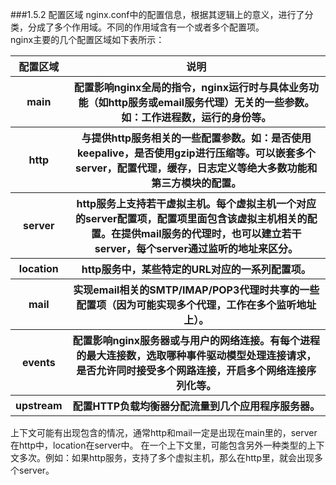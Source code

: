 ###1.5.2 配置区域
nginx.conf中的配置信息，根据其逻辑上的意义，进行了分类，分成了多个作用域。不同的作用域含有一个或者多个配置项。  
nginx主要的几个配置区域如下表所示：
<table>
    <thead>
        <tr>
            <th>配置区域</th>
            <th>说明</th>
        </tr>
    </thead>
    <tbody>
       <tr>
           <th>main</th>
           <th>配置影响nginx全局的指令，nginx运行时与具体业务功能（如http服务或email服务代理）无关的一些参数。如：工作进程数，运行的身份等。<br></th>
       </tr>
       <tr>
           <th>http</th>
           <th>与提供http服务相关的一些配置参数。如：是否使用keepalive，是否使用gzip进行压缩等。可以嵌套多个server，配置代理，缓存，日志定义等绝大多数功能和第三方模块的配置。<br></th>
       </tr>
       <tr>
           <th>server</th>
           <th>http服务上支持若干虚拟主机。每个虚拟主机一个对应的server配置项，配置项里面包含该虚拟主机相关的配置。在提供mail服务的代理时，也可以建立若干server，每个server通过监听的地址来区分。<br></th>
       </tr>
       <tr>
           <th>location</th>
           <th>http服务中，某些特定的URL对应的一系列配置项。<br></th>
       </tr>
       <tr>
           <th>mail</th>
           <th>实现email相关的SMTP/IMAP/POP3代理时共享的一些配置项（因为可能实现多个代理，工作在多个监听地址上）。<br></th>
       </tr>
       <tr>
           <th>events</th>
           <th>配置影响nginx服务器或与用户的网络连接。有每个进程的最大连接数，选取哪种事件驱动模型处理连接请求，是否允许同时接受多个网路连接，开启多个网络连接序列化等。<br></th>
       </tr>
       <tr>
           <th>upstream</th>
           <th>配置HTTP负载均衡器分配流量到几个应用程序服务器。<br></th>
       </tr>
    </tbody>
</table>
上下文可能有出现包含的情况，通常http和mail一定是出现在main里的，server在http中，location在server中。
在一个上下文里，可能包含另外一种类型的上下文多次。例如：如果http服务，支持了多个虚拟主机，那么在http里，就会出现多个server。
